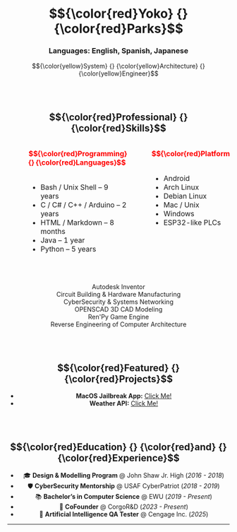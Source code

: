 <div align="center"> 
  
# $${\color{red}Yoko} {} {\color{red}Parks}$$  
### **Languages:** English, Spanish, Japanese  
$${\color{yellow}System} {} {\color{yellow}Architecture} {} {\color{yellow}Engineer}$$

</div>

<br><br>

<h2 align="center"> $${\color{red}Professional} {} {\color{red}Skills}$$ </h2>

<!-- 💡 Scrollable table wrapper -->
<div style="overflow-x: auto; width: 100%;">

<table align="center" style="border-collapse: separate; border-spacing: 40px 0;">
  <tr>
    <td valign="top">
      <strong><span style="color:red">$${\color{red}Programming} {} {\color{red}Languages}$$</span></strong><br><br>
      <ul>
        <li>Bash / Unix Shell – 9 years</li>
        <li>C / C# / C++ / Arduino – 2 years</li>
        <li>HTML / Markdown – 8 months</li>
        <li>Java – 1 year</li>
        <li>Python – 5 years</li>
      </ul>
    </td>
    <td valign="top">
      <strong><span style="color:red">$${\color{red}Platforms}$$</span></strong><br><br>
      <ul>
        <li>Android</li>
        <li>Arch Linux</li>
        <li>Debian Linux</li>
        <li>Mac / Unix</li>
        <li>Windows</li>
        <li>ESP32-like PLCs</li>
      </ul>
    </td>
    <td valign="top">
      <strong><span style="color:red">$${\color{red}IDEs}$$</span></strong><br><br>
      <ul>
        <li>Atom</li>
        <li>CLion</li>
        <li>GCC / G++</li>
        <li>Intellij</li>
        <li>Python IDLE</li>
        <li>VSCode</li>
      </ul>
    </td>
  </tr>
</table>

</div>

<br>

<div align="center">
  <ul style="list-style: none; padding: 0;">
    <li>Autodesk Inventor</li>
    <li>Circuit Building & Hardware Manufacturing</li>
    <li>CyberSecurity & Systems Networking</li>
    <li>OPENSCAD 3D CAD Modeling</li>
    <li>Ren'Py Game Engine</li>
    <li>Reverse Engineering of Computer Architecture</li>
  </ul>
</div>

<br><br>

<div align="center">
  <h2> $${\color{red}Featured} {} {\color{red}Projects}$$ </h2>

  - **MacOS Jailbreak App:** [Click Me!](https://github.com/Hellothereyoko/MacOS-Enable-Homebrew)  
  - **Weather API:** [Click Me!](https://github.com/Hellothereyoko/My-Weather-API)
</div>

<br><br>

<h2 align="center">
  $${\color{red}Education} {} {\color{red}and} {} {\color{red}Experience}$$
</h2>

<div align="center">  
  
  - 🎓 **Design & Modelling Program** @ John Shaw Jr. High (_2016 - 2018_)  
  - 🛡️ **CyberSecurity Mentorship** @ USAF CyberPatriot (_2018 - 2019_)  
  - 📚 **Bachelor’s in Computer Science** @ EWU (_2019 - Present_)  
  - 🚀 **CoFounder** @ CorgoR&D (_2023 - Present_)  
  - 🔧 **Artificial Intelligence QA Tester** @ Cengage Inc. (_2025_)
    
</div>

---

